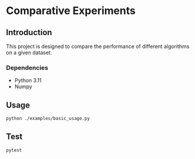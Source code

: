 # Comparative Experiments

## Introduction

This project is designed to compare the performance of different algorithms on a given dataset.

### Dependencies

- Python 3.11
- Numpy

## Usage

```bash
python ./examples/basic_usage.py
```

## Test

```bash
pytest
```
